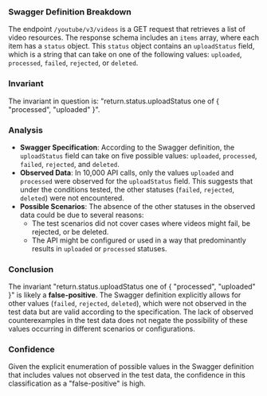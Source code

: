 ### Swagger Definition Breakdown
The endpoint `/youtube/v3/videos` is a GET request that retrieves a list of video resources. The response schema includes an `items` array, where each item has a `status` object. This `status` object contains an `uploadStatus` field, which is a string that can take on one of the following values: `uploaded`, `processed`, `failed`, `rejected`, or `deleted`.

### Invariant
The invariant in question is: "return.status.uploadStatus one of { "processed", "uploaded" }".

### Analysis
- **Swagger Specification**: According to the Swagger definition, the `uploadStatus` field can take on five possible values: `uploaded`, `processed`, `failed`, `rejected`, and `deleted`.
- **Observed Data**: In 10,000 API calls, only the values `uploaded` and `processed` were observed for the `uploadStatus` field. This suggests that under the conditions tested, the other statuses (`failed`, `rejected`, `deleted`) were not encountered.
- **Possible Scenarios**: The absence of the other statuses in the observed data could be due to several reasons:
  - The test scenarios did not cover cases where videos might fail, be rejected, or be deleted.
  - The API might be configured or used in a way that predominantly results in `uploaded` or `processed` statuses.

### Conclusion
The invariant "return.status.uploadStatus one of { "processed", "uploaded" }" is likely a **false-positive**. The Swagger definition explicitly allows for other values (`failed`, `rejected`, `deleted`), which were not observed in the test data but are valid according to the specification. The lack of observed counterexamples in the test data does not negate the possibility of these values occurring in different scenarios or configurations.

### Confidence
Given the explicit enumeration of possible values in the Swagger definition that includes values not observed in the test data, the confidence in this classification as a "false-positive" is high.
